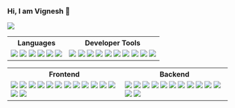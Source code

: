 ### Hi, I am Vignesh 👋
<img src="https://github-profile-summary-cards.vercel.app/api/cards/profile-details?username=vigneshrajj&theme=2077">
<table style="width:100%;">
  <tr>
    <th>Languages</th>
    <th>Developer Tools</th>
  </tr>
  <tr>
    <td>
<img src="https://img.shields.io/static/v1?label=&labelColor=505050&message=Typescript&color=3178C6&style=for-the-badge&logo=typescript" />
      <img src="https://img.shields.io/static/v1?label=&labelColor=505050&message=Javascript&color=f0db4f&style=for-the-badge&logo=javascript&logoColor=f0db4f" />
      <img src="https://img.shields.io/static/v1?label=&labelColor=505050&message=HTML5&color=e34c26&style=for-the-badge&logo=html5" />
      <img src="https://img.shields.io/static/v1?label=&labelColor=505050&message=CSS3&color=2965f1&style=for-the-badge&logo=css3&logoColor=2965f1" />
		<img src="https://img.shields.io/static/v1?label=&labelColor=505050&message=SASS&color=cc6699&style=for-the-badge&logo=sass&logoColor=cc6699" />
      <img src="https://img.shields.io/static/v1?label=&labelColor=505050&message=Bash&color=4EAA25&style=for-the-badge&logo=gnu-bash" />
    </td>
    <td>
      <img src="https://img.shields.io/static/v1?label=&labelColor=505050&message=Git&color=F05032&style=for-the-badge&logo=git" />
		<img src="https://img.shields.io/static/v1?label=&labelColor=505050&message=Github&color=181717&style=for-the-badge&logo=github" />
		<img src="https://img.shields.io/static/v1?label=&labelColor=505050&message=Gitlab&color=fca121&style=for-the-badge&logo=gitlab" />
      <img src="https://img.shields.io/static/v1?label=&labelColor=505050&message=NPM&color=CB3837&style=for-the-badge&logo=npm" />
      <img src="https://img.shields.io/static/v1?label=&labelColor=505050&message=Netlify&color=00C7B7&style=for-the-badge&logo=netlify" />
		<img src="https://img.shields.io/static/v1?label=&labelColor=505050&message=Heroku&color=430098&style=for-the-badge&logo=heroku" />
	    <img src="https://img.shields.io/badge/Vercel-000000.svg?style=for-the-badge&logo=Vercel&logoColor=white" />
      <img src="https://img.shields.io/static/v1?label=&labelColor=505050&message=Postman&color=FF6C37&style=for-the-badge&logo=postman&logoColor=FF6C37" />
      <img src="https://img.shields.io/badge/Fedora-51A2DA.svg?style=for-the-badge&logo=Fedora&logoColor=white" />
      <img src="https://img.shields.io/badge/Arch%20Linux-1793D1.svg?style=for-the-badge&logo=Arch-Linux&logoColor=white" />
    </td>
  </tr>
  
</table>

<table>
     <tr>
    <th>Frontend</th>
    <th>Backend</th>
  </tr>
  <tr>
    <td>
      <img src="https://img.shields.io/static/v1?label=&labelColor=505050&message=React&color=61DAFB&style=for-the-badge&logo=react" />
      <img src="https://img.shields.io/badge/Angular-DD0031.svg?style=for-the-badge&logo=Angular&logoColor=white" />
      <img src="https://img.shields.io/static/v1?label=&labelColor=505050&message=Vue.js&color=4FC08D&style=for-the-badge&logo=vue.js" />
      <img src="https://img.shields.io/badge/Google%20Analytics-E37400.svg?style=for-the-badge&logo=Google-Analytics&logoColor=white" />
      <img src="https://img.shields.io/badge/Ionic-3880FF.svg?style=for-the-badge&logo=Ionic&logoColor=white" />
		<img src="https://img.shields.io/static/v1?label=&labelColor=505050&message=Redux&color=764abc&style=for-the-badge&logo=redux" />
		<img src="https://img.shields.io/badge/Jest-C21325.svg?style=for-the-badge&logo=Jest&logoColor=white" />
		<img src="https://img.shields.io/badge/Jasmine-8A4182.svg?style=for-the-badge&logo=Jasmine&logoColor=white" />
		<img src="https://img.shields.io/static/v1?label=&labelColor=505050&message=Firebase&color=ffca28&style=for-the-badge&logo=firebase" />
      <img src="https://img.shields.io/static/v1?label=&labelColor=505050&message=Material-UI&color=0081CB&style=for-the-badge&logo=material-ui" />
      <img src="https://img.shields.io/badge/Bootstrap-7952B3.svg?style=for-the-badge&logo=Bootstrap&logoColor=white" />
      <img src="https://img.shields.io/static/v1?label=&labelColor=505050&message=Ant%20Design&color=0170FE&style=for-the-badge&logo=ant-design" />
		<img src="https://img.shields.io/badge/Tailwind%20CSS-06B6D4.svg?style=for-the-badge&logo=Tailwind-CSS&logoColor=white" />
      <img src="https://img.shields.io/static/v1?label=&labelColor=505050&message=Styled-Components&color=DB7093&style=for-the-badge&logo=styled-components" />
          </td>
    <td>
      <img src="https://img.shields.io/static/v1?label=&labelColor=505050&message=Node.js&color=339933&style=for-the-badge&logo=node.js" />
      <img src="https://img.shields.io/static/v1?label=&labelColor=505050&message=Express&color=000000&style=for-the-badge&logo=express" />
		<img src="https://img.shields.io/badge/NestJS-E0234E.svg?style=for-the-badge&logo=NestJS&logoColor=white" />
      <img src="https://img.shields.io/static/v1?label=&labelColor=505050&message=MongoDB&color=47A248&style=for-the-badge&logo=mongodb" />
      <img src="https://img.shields.io/static/v1?label=&labelColor=505050&message=MySQL&color=4479A1&style=for-the-badge&logo=mysql" />
		<img src="https://img.shields.io/static/v1?label=&labelColor=505050&message=JWT&color=000000&style=for-the-badge&logo=json-web-tokens" />
      <img src="https://img.shields.io/badge/Hasura-1EB4D4.svg?style=for-the-badge&logo=Hasura&logoColor=white" />
      <img src="https://img.shields.io/badge/Amazon%20AWS-232F3E.svg?style=for-the-badge&logo=Amazon-AWS&logoColor=white" />
      <img src="https://img.shields.io/badge/Amazon%20S3-569A31.svg?style=for-the-badge&logo=Amazon-S3&logoColor=white" />
      <img src="https://img.shields.io/badge/Novu-000000.svg?style=for-the-badge&logo=Novu&logoColor=white" />
      <img src="https://img.shields.io/badge/GraphQL-E10098.svg?style=for-the-badge&logo=GraphQL&logoColor=white" />
      <img src="https://img.shields.io/badge/Stripe-008CDD.svg?style=for-the-badge&logo=Stripe&logoColor=white" />
      <img src="https://img.shields.io/badge/Amazon%20CloudWatch-FF4F8B.svg?style=for-the-badge&logo=Amazon-CloudWatch&logoColor=white" />
    </td>
  </tr>
</table>
